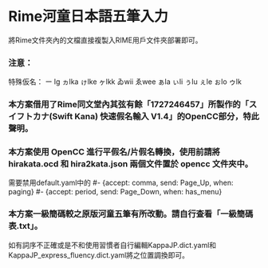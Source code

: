 # Rime河童日本語五筆入力

將Rime文件夾內的文檔直接複製入RIME用戶文件夾部署即可。

### 注意：
特殊仮名：
ー lg ヵlka ゖlke ヶlkk ゐwii ゑwee 
ぁla ぃli ぅlu ぇle ぉlo ゥlk

### 本方案借用了Rime同文堂內其弦有餘「1727246457」所製作的「スイフトカナ(Swift Kana) 快速假名輸入 V1.4」的OpenCC部分，特此聲明。
### 本方案使用 OpenCC 進行平假名/片假名轉換，使用前請將 hirakata.ocd 和 hira2kata.json 兩個文件置於 opencc 文件夾中。

需要禁用default.yaml中的
    #- {accept: comma, send: Page_Up, when: paging}
    #- {accept: period, send: Page_Down, when: has_menu}

### 本方案一級簡碼較之原版河童五筆有所改動。請自行查看「一級簡碼表.txt」。
如有詞序不正確或是不和使用習慣者自行編輯KappaJP.dict.yaml和KappaJP_express_fluency.dict.yaml將之位置調換即可。


